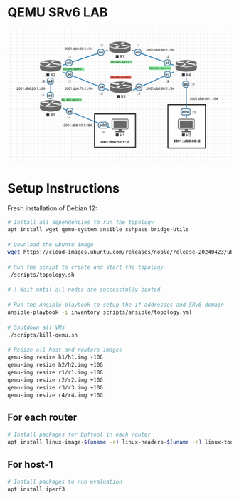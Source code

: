 # QEMU SRv6 LAB

<div align="center"><img src="./qemu-virtual-srv6.png" /></div>

# Setup Instructions

Fresh installation of Debian 12:

```bash
# Install all dependencies to run the topology
apt install wget qemu-system ansible sshpass bridge-utils

# Download the ubuntu image
wget https://cloud-images.ubuntu.com/releases/noble/release-20240423/ubuntu-24.04-server-cloudimg-amd64.img -O base.img

# Run the script to create and start the topology
./scripts/topology.sh

# ! Wait until all nodes are successfully booted

# Run the Ansible playbook to setup the if addresses and SRv6 domain
ansible-playbook -i inventory scripts/ansible/topology.yml

# Shutdown all VMs
./scripts/kill-qemu.sh

# Resize all host and routers images
qemu-img resize h1/h1.img +10G
qemu-img resize h2/h2.img +10G
qemu-img resize r1/r1.img +10G
qemu-img resize r2/r2.img +10G
qemu-img resize r3/r3.img +10G
qemu-img resize r4/r4.img +10G
```

## For each router

```bash
# Install packages for bpftool in each router
apt install linux-image-$(uname -r) linux-headers-$(uname -r) linux-tools-$(uname -r)
```

## For host-1

```bash
# Install packages to run evaluation
apt install iperf3
```

